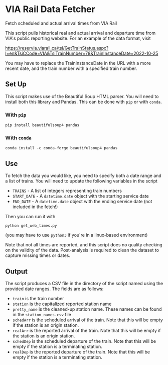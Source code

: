 # VIA Rail Data Fetcher
Fetch scheduled and actual arrival times from VIA Rail

This script pulls historical real and actual arrival and departure time from
VIA's public reporting website. For an example of the data format, visit

https://reservia.viarail.ca/tsi/GetTrainStatus.aspx?l=en&TsiCCode=VIA&TsiTrainNumber=78&TrainInstanceDate=2022-10-25

You may have to replace the TrainInstanceDate in the URL with a more recent
date, and the train number with a specified train number.

## Set Up
This script makes use of the Beautiful Soup HTML parser. You will need to install
both this library and Pandas. This can be done with `pip` or with `conda`.

### With `pip`

    pip install beautifulsoup4 pandas

### With `conda`

    conda install -c conda-forge beautifulsoup4 pandas

## Use
To fetch the data you would like, you need to specify both a date range and
a list of trains. You will need to update the following variables in the script

*  `TRAINS` - A list of integers representing train numbers
*  `START_DATE` - A `datetime.date` object with the starting service date
*  `END_DATE` - A `datetime.date` object with the ending service date (not included in the fetch!)

Then you can run it with

    python get_web_times.py

(you may have to use `python3` if you're in a linux-based environment)

Note that not all times are reported, and this script does no quality checking
on the validity of the data. Post-analysis is required to clean the dataset
to capture missing times or dates.

## Output
The script produces a CSV file in the directory of the script named using the
provided date ranges. The fields are as follows:

*  `train` is the train number
*  `station` is the capitalized reported station name
*  `pretty_name` is the cleaned-up station name. These names can be found in the `station_names.csv` file
*  `schedArr` is the scheduled arrival of the train. Note that this will be empty if the station is an origin station.
*  `realArr` is the reported arrival of the train. Note that this will be empty if the station is an origin station.
*  `schedDep` is the scheduled departure of the train. Note that this will be empty if the station is a terminating station.
*  `realDep` is the reported departure of the train. Note that this will be empty if the station is a terminating station.